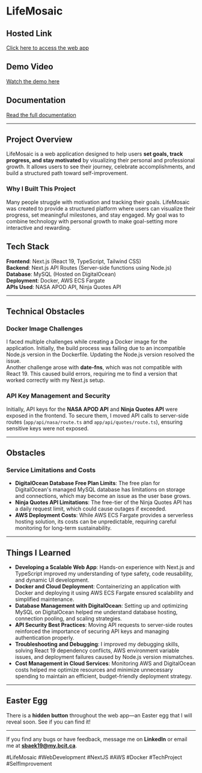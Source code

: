 # LifeMosaic

## Hosted Link
[Click here to access the web app](http://44.203.32.119:8080/)

## Demo Video
[Watch the demo here](https://youtu.be/E6KA0_gnDHU)

## Documentation
[Read the full documentation](https://docs.google.com/document/d/1rqWor3jHVr1iwcrV1MqIWWe9rQd8L_qzTcPTTVKruMQ/edit?usp=sharing)

---

## Project Overview

LifeMosaic is a web application designed to help users **set goals, track progress, and stay motivated** by visualizing their personal and professional growth. It allows users to see their journey, celebrate accomplishments, and build a structured path toward self-improvement.

### Why I Built This Project
Many people struggle with motivation and tracking their goals. LifeMosaic was created to provide a structured platform where users can visualize their progress, set meaningful milestones, and stay engaged. My goal was to combine technology with personal growth to make goal-setting more interactive and rewarding.

## Tech Stack

**Frontend**: Next.js (React 19, TypeScript, Tailwind CSS)  
**Backend**: Next.js API Routes (Server-side functions using Node.js)  
**Database**: MySQL (Hosted on DigitalOcean)  
**Deployment**: Docker, AWS ECS Fargate  
**APIs Used**: NASA APOD API, Ninja Quotes API  

---

## Technical Obstacles

### Docker Image Challenges
I faced multiple challenges while creating a Docker image for the application. Initially, the build process was failing due to an incompatible Node.js version in the Dockerfile. Updating the Node.js version resolved the issue.  
Another challenge arose with **date-fns**, which was not compatible with React 19. This caused build errors, requiring me to find a version that worked correctly with my Next.js setup.

### API Key Management and Security
Initially, API keys for the **NASA APOD API** and **Ninja Quotes API** were exposed in the frontend. To secure them, I moved API calls to server-side routes (`app/api/nasa/route.ts` and `app/api/quotes/route.ts`), ensuring sensitive keys were not exposed.

---

## Obstacles

### Service Limitations and Costs
- **DigitalOcean Database Free Plan Limits**: The free plan for DigitalOcean's managed MySQL database has limitations on storage and connections, which may become an issue as the user base grows.
- **Ninja Quotes API Limitations**: The free-tier of the Ninja Quotes API has a daily request limit, which could cause outages if exceeded.
- **AWS Deployment Costs**: While AWS ECS Fargate provides a serverless hosting solution, its costs can be unpredictable, requiring careful monitoring for long-term sustainability.

---

## Things I Learned

- **Developing a Scalable Web App**: Hands-on experience with Next.js and TypeScript improved my understanding of type safety, code reusability, and dynamic UI development.
- **Docker and Cloud Deployment**: Containerizing an application with Docker and deploying it using AWS ECS Fargate ensured scalability and simplified maintenance.
- **Database Management with DigitalOcean**: Setting up and optimizing MySQL on DigitalOcean helped me understand database hosting, connection pooling, and scaling strategies.
- **API Security Best Practices**: Moving API requests to server-side routes reinforced the importance of securing API keys and managing authentication properly.
- **Troubleshooting and Debugging**: I improved my debugging skills, solving React 19 dependency conflicts, AWS environment variable issues, and deployment failures caused by Node.js version mismatches.
- **Cost Management in Cloud Services**: Monitoring AWS and DigitalOcean costs helped me optimize resources and minimize unnecessary spending to maintain an efficient, budget-friendly deployment strategy.

---

## Easter Egg
There is a **hidden button** throughout the web app—an Easter egg that I will reveal soon. See if you can find it!

---

If you find any bugs or have feedback, message me on **LinkedIn** or email me at **sbaek19@my.bcit.ca**.

#LifeMosaic #WebDevelopment #NextJS #AWS #Docker #TechProject #SelfImprovement
